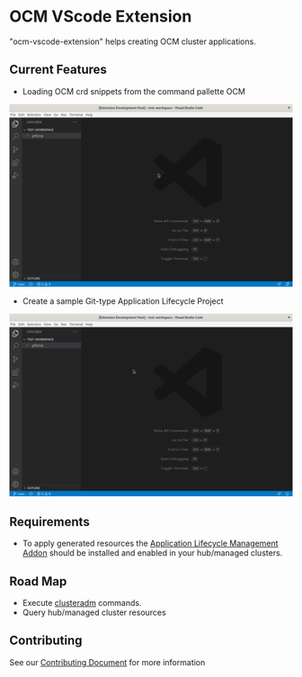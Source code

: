 # OCM VScode Extension

 "ocm-vscode-extension" helps creating OCM cluster applications. 

## Current Features

- Loading OCM crd snippets from the command pallette OCM 

![loading OCM crd snippets from the command pallete OCM](images/snippets-from-pallete.gif)

- Create a sample Git-type Application Lifecycle Project

![Create a sample Git-type Application Lifecycle Project](images/new-project.gif)


## Requirements
  
 - To apply generated resources the [Application Lifecycle Management Addon][0] should be installed and enabled in your hub/managed clusters.

## Road Map 
 - Execute [clusteradm](https://github.com/open-cluster-management-io/clusteradm) commands.
 - Query hub/managed cluster resources  

## Contributing 
See our [Contributing Document](.github/CONTRIBUTING.md) for more information



[0]: https://open-cluster-management.io/getting-started/integration/app-lifecycle/
